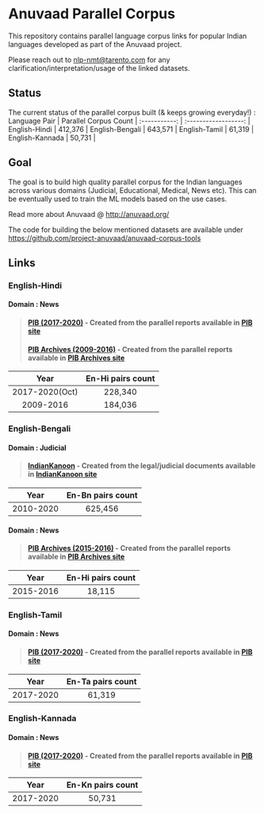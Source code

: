 # Anuvaad Parallel Corpus
This repository contains parallel language corpus links for popular Indian languages developed as part of the Anuvaad project.
>
Please reach out to nlp-nmt@tarento.com for any clarification/interpretation/usage of the linked datasets.
>

## Status
The current status of the parallel corpus built (& keeps growing everyday!) : 
Language Pair | Parallel Corpus Count |
:-----------: | :------------------: |
English-Hindi |  412,376             |
English-Bengali |   643,571            |
English-Tamil |   61,319            |
English-Kannada |    50,731          |


## Goal
The goal is to build high quality parallel corpus for the Indian languages across various domains (Judicial, Educational, Medical, News etc).
This can be eventually used to train the ML models based on the use cases.
>
Read more about Anuvaad @ http://anuvaad.org/
>
The code for building the below mentioned datasets are available under https://github.com/project-anuvaad/anuvaad-corpus-tools
>
>
## Links
### English-Hindi
#### Domain : News
> #### [PIB (2017-2020)](https://anuvaad-parallel-corpus.s3-us-west-2.amazonaws.com/pib_2017_2020_en_hi.zip) - Created from the parallel reports available in [PIB site](https://www.pib.gov.in/)
> #### [PIB Archives (2009-2016)](https://anuvaad-parallel-corpus.s3-us-west-2.amazonaws.com/pibarchives_2009_2016_en_hi.zip) - Created from the parallel reports available in [PIB Archives site](https://archive.pib.gov.in/)

Year  | En-Hi pairs count |
:---: | :---: |
2017-2020(Oct)  | 228,340 |
2009-2016  | 184,036 |

### English-Bengali
#### Domain : Judicial
> #### [IndianKanoon](https://anuvaad-parallel-corpus.s3-us-west-2.amazonaws.com/ik_en_bn.zip) - Created from the legal/judicial documents available in [IndianKanoon site](https://indiankanoon.org/)

Year  | En-Bn pairs count |
:---: | :---: |
2010-2020  | 625,456 |

#### Domain : News
> #### [PIB Archives (2015-2016)](https://anuvaad-parallel-corpus.s3-us-west-2.amazonaws.com/pibarchives_2015_2016_en_bn.zip) - Created from the parallel reports available in [PIB Archives site](https://archive.pib.gov.in/)

Year  | En-Hi pairs count |
:---: | :---: |
2015-2016  | 18,115 |

### English-Tamil
#### Domain : News
> #### [PIB (2017-2020)](https://anuvaad-parallel-corpus.s3-us-west-2.amazonaws.com/pib_2017_2020_en_ta.zip) - Created from the parallel reports available in [PIB site](https://www.pib.gov.in/)

Year  | En-Ta pairs count |
:---: | :---: |
2017-2020  | 61,319 |

### English-Kannada
#### Domain : News
> #### [PIB (2017-2020)](https://anuvaad-parallel-corpus.s3-us-west-2.amazonaws.com/pib_2017_2020_en_kn.zip) - Created from the parallel reports available in [PIB site](https://www.pib.gov.in/)

Year  | En-Kn pairs count |
:---: | :---: |
2017-2020  | 50,731 |

